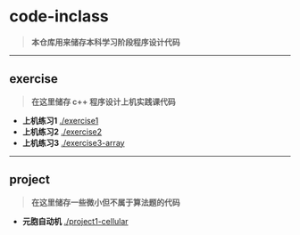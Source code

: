 # code-inclass
> **本仓库用来储存本科学习阶段程序设计代码**
***
## exercise
> **在这里储存 c++ 程序设计上机实践课代码**
 - **上机练习1** [./exercise1](<https://github.com/evibhm/code-inclass/tree/main/exercise1>)
 - **上机练习2** [./exercise2](<https://github.com/evibhm/code-inclass/tree/main/exercise2>)
 - **上机练习3** [./exercise3-array](<https://github.com/evibhm/code-inclass/tree/main/exercise3-array>)
***
## project
> **在这里储存一些微小但不属于算法题的代码**
 - **元胞自动机** [./project1-cellular](<https://github.com/evibhm/code-inclass/tree/main/project1-cellular>)
